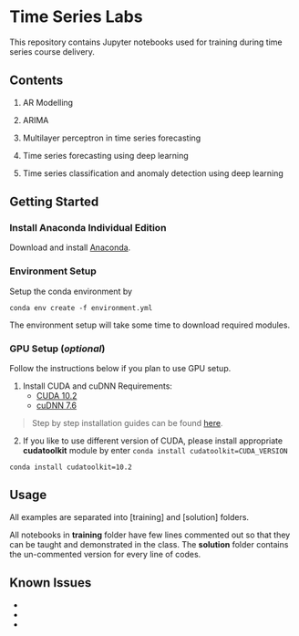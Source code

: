 # Time Series Labs
This repository contains Jupyter notebooks used for training during time series course delivery.
## Contents

1. AR Modelling

2. ARIMA

3. Multilayer perceptron in time series forecasting

4. Time series forecasting using deep learning

5. Time series classification and anomaly detection using deep learning

## Getting Started

### Install Anaconda Individual Edition

Download and install [Anaconda](https://www.anaconda.com/products/individual).

### Environment Setup

Setup the conda environment by

```
conda env create -f environment.yml
```

The environment setup will take some time to download required modules.

### GPU Setup (__*optional*__)
Follow the instructions below if you plan to use GPU setup.
1. Install CUDA and cuDNN
    Requirements:
   -  [CUDA 10.2](https://developer.nvidia.com/cuda-10.2-download-archive)
   -  [cuDNN 7.6](https://developer.nvidia.com/rdp/cudnn-archive)
   
> Step by step installation guides can be found [here](https://docs.nvidia.com/deeplearning/cudnn/archives/cudnn_765/cudnn-install/index.html#install-windows).

2. If you like to use different version of CUDA, please install appropriate **cudatoolkit** module by enter `conda install cudatoolkit=CUDA_VERSION`

```
conda install cudatoolkit=10.2
```

## Usage
All examples are separated into [training] and [solution] folders.

All notebooks in **training** folder have few lines commented out so that they can be taught and demonstrated in the class. The **solution** folder contains the un-commented version for every line of codes.

## Known Issues
- 
-
-